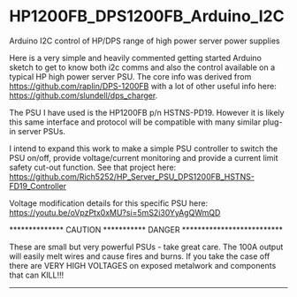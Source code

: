 # HP1200FB_DPS1200FB_Arduino_I2C
Arduino I2C control of HP/DPS range of high power server power supplies

Here is a very simple and heavily commented getting started Arduino sketch to get to know
both i2c comms and also the control available on a typical HP high power server PSU. The core
info was derived from https://github.com/raplin/DPS-1200FB with a lot of other useful info 
here: https://github.com/slundell/dps_charger.

The PSU I have used is the HP1200FB p/n HSTNS-PD19. However it is likely this same interface
and protocol will be compatible with many similar plug-in server PSUs.

I intend to expand this work to make a simple PSU controller to switch the PSU on/off, provide
voltage/current monitoring and provide a current limit safety cut-out function.
See that project here: https://github.com/Rich5252/HP_Server_PSU_DPS1200FB_HSTNS-FD19_Controller

Voltage modification details for this specific PSU here: https://youtu.be/oVpzPtx0xMU?si=5mS2i30YyAgQWmQD


************** CAUTION *********** DANGER **************************

These are small but very powerful PSUs - take great care.
The 100A output will easily melt wires and cause fires and burns.
If you take the case off there are VERY HIGH VOLTAGES on exposed
  metalwork and components that can KILL!!!
  
*********************************************************************


